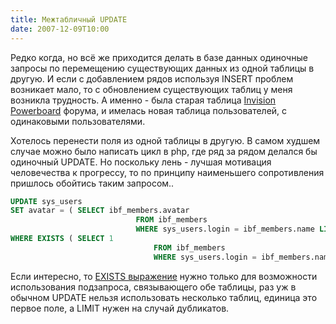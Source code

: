 ```yaml
---
title: Межтабличный UPDATE
date: 2007-12-09T10:00
---
```


Редко когда, но всё же приходится делать в базе данных одиночные запросы по перемещению существующих данных из одной таблицы в другую. И если с добавлением рядов используя INSERT проблем возникает мало, то с обновлением существующих таблиц у меня возникла трудность. А именно - была старая таблица [Invision Powerboard](http://www.invisionpower.com/community/board/index.html) форума, и имелась новая таблица пользователей, с одинаковыми пользователями.

Хотелось перенести поля из одной таблицы в другую. В самом худшем случае можно было написать цикл в php, где ряд за рядом делался бы одиночный UPDATE. Но поскольку лень - лучшая мотивация человечества к прогрессу, то по принципу наименьшего сопротивления пришлось обойтись таким запросом..

```sql
UPDATE sys_users  
SET avatar = ( SELECT ibf_members.avatar  
                            FROM ibf_members  
                            WHERE sys_users.login = ibf_members.name LIMIT 0,1)  
WHERE EXISTS ( SELECT 1  
                                FROM ibf_members  
                                WHERE sys_users.login = ibf_members.name )
```

Если интересно, то [EXISTS выражение](http://www.techonthenet.com/sql/exists.php) нужно только для возможности использования подзапроса, связывающего обе таблицы, раз уж в обычном UPDATE нельзя использовать несколько таблиц, единица это первое поле, а LIMIT нужен на случай дубликатов.